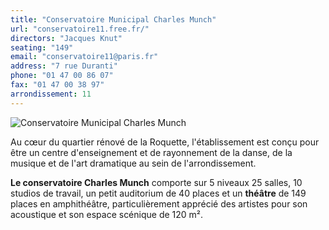 ```yaml
---
title: "Conservatoire Municipal Charles Munch"
url: "conservatoire11.free.fr/"
directors: "Jacques Knut"
seating: "149"
email: "conservatoire11@paris.fr"
address: "7 rue Duranti"
phone: "01 47 00 86 07"
fax: "01 47 00 38 97"
arrondissement: 11
---
```


![Conservatoire Municipal Charles Munch](../images/11eme/conservatoire-municipal-charles-munch/conservatoire-municipal-charles-munch-1.jpg)

Au cœur du quartier rénové de la Roquette, l'établissement est conçu pour être un centre d'enseignement et de rayonnement de la danse, de la musique et de l'art dramatique au sein de l'arrondissement.

**Le conservatoire Charles Munch** comporte sur 5 niveaux 25 salles, 10 studios de travail, un petit auditorium de 40 places et un **théâtre** de 149 places en amphithéâtre, particulièrement apprécié des artistes pour son acoustique et son espace scénique de 120 m².
